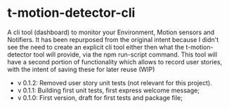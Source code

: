 # t-motion-detector-cli
A cli tool (dashboard) to monitor your Environment, Motion sensors and Notifiers.
It has been repurposed from the original intent because I didn't see the need to
create an explicit cli tool either then what the t-motion-detector tool will
provide, via the npm run-script command.
This tool will have a second portion of functionality which allows to record user
stories, with the intent of saving these for later reuse (WIP)

* v 0.1.2: Removed user story unit tests  (not relevant for this project).
* v 0.1.1: Building first unit tests, first express welcome message;
* v 0.1.0: First version, draft for first tests and package file;